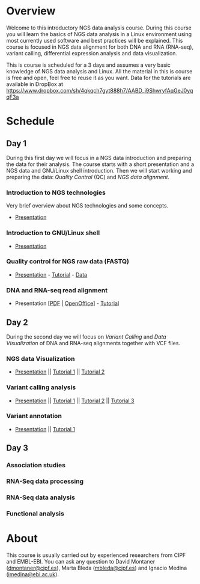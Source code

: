 # Overview

Welcome to this introductory NGS data analysis course. During this course you will learn the basics of NGS data analysis in a Linux environment using most currently used software and best practices will be explained. This course is focused in NGS data alignment for both DNA and RNA (RNA-seq), variant calling, differential expression analysis and data visualization.

This is course is scheduled for a 3 days and assumes a very basic knowledge of NGS data analysis and Linux. All the material in this is course is free and open, feel free to reuse it as you want. Data for the tutorials are available in DropBox at https://www.dropbox.com/sh/4qkqch7gyt888h7/AABD_i9ShwryfAqGeJ0yqqF3a


# Schedule

## Day 1

During this first day we will focus in a NGS data introduction and preparing the data for their analysis. The course starts with a short presentation and a NGS data and GNU/Linux shell introduction. Then we will start working and preparing the data: _Quality Control_ (QC) and _NGS data alignment_.

### Introduction to NGS technologies
Very brief overview about NGS technologies and some concepts.
- [Presentation](Course_Materials/alignment/presentation/ngs_introduction_mda14.pdf)

### Introduction to GNU/Linux shell
- [Presentation](Course_Materials/alignment/presentation/presentation_mda14.pdf)

### Quality control for NGS raw data (FASTQ)
- [Presentation](Course_Materials/quality_control/presentation/presentation.pdf) - [Tutorial](Course_Materials/quality_control/tutorial/example.html) - [Data](COURSE_EXAMPLE_DATA/f000_raw_mirna.fastq)

### DNA and RNA-seq read alignment
- Presentation [[PDF](Course_Materials/alignment/presentation/ngs-read-mapping-imedina-mda14.pdf) | [OpenOffice](Course_Materials/alignment/presentation/ngs-read-mapping-imedina-mda14.odp)] - [Tutorial](Course_Materials/alignment/tutorial/example.html)


## Day 2

During the second day we will focus on _Variant Calling_ and _Data Visualization_ of DNA and RNA-seq alignments together with VCF files. 

###  NGS data Visualization

- [Presentation](Course_Materials/visualization/presentation/2014-Cambridge_visualisation.pdf) || [Tutorial 1](Course_Materials/visualization/tutorial/010_example.html) || [Tutorial 2](Course_Materials/visualization/tutorial/020_example.html)

### Variant calling analysis

- [Presentation](Course_Materials/variant_calling/presentation/2014-Cambridge_variant_calling.pdf) || [Tutorial 1](Course_Materials/variant_calling/tutorial/010_example.html) || [Tutorial 2](Course_Materials/variant_calling/tutorial/020_example.html) || [Tutorial 3](Course_Materials/variant_calling/tutorial/030_example.html)

### Variant annotation

- [Presentation](Course_Materials/variant_annotation/presentation/2014-Cambridge_variant_annotation.pdf) || [Tutorial 1](Course_Materials/variant_annotation/tutorial/010_example.html)


## Day 3

### Association studies

### RNA-Seq data processing

### RNA-Seq data analysis

### Functional analysis


# About

This course is usually carried out by experienced researchers from CIPF and EMBL-EBI. You can ask any question to David Montaner (dmontaner@cipf.es), Marta Bleda (mbleda@cipf.es) and Ignacio Medina (imedina@ebi.ac.uk).
